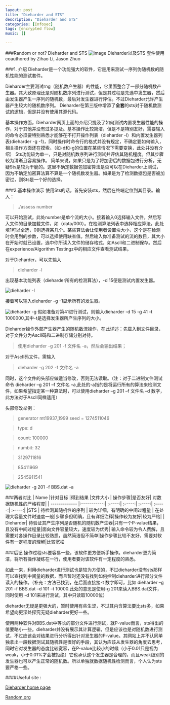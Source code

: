 ```yaml
---
layout: post
title: "Dieharder and STS"
description: "Dieharder and STS"
categories: [Infosec]
tags: [encrypted flow]
music: []

---
```


###Random or not? Dieharder and STS
![image](http://i.stack.imgur.com/12L2d.gif)
Dieharder以及STS 套件使用 coauthored by Zihao Li, Jason Zhuo
<!-- more -->

###1. 介绍
Dieharder是一个功能强大的软件，它是用来测试一序列伪随机数的随机性能的测试套件。
Dieharder主要测试rng（随机数产生器）的性能，它里面整合了一部分随机数产生器。其大致原理还是对随机数序列进行测试，但是其过程是先选中发生器，然后由发生器产生一序列的随机数，最后对发生器进行评估。不过Dieharder允许产生器产生较大的随机数序列。Dieharder在第三版中增添了**全套**的sts对于随机数测试的逻辑，但是并没有使用其源代码。基本操作方面，Dieharder网页上面的介绍只提及了如何测试内置发生器性能的操作，对于其他并没有过多提及。基本操作比较简洁，但是不是特别友好，需要输入的命令必须要特别熟悉才能够在不打开操作列表（dieharder -l）和内置发生器列表(dieharder -g -1)，同时操作时命令行的格式并没有规定，不确定要如何输入，相关操作方面还在摸索。（如-d和-g的位置在某些情况下需要变换，此处并没有介绍）Sts功能较为单一，只是对随机数序列进行测试并评估其随机程度。但其步骤较为清晰且容易操作。简单来说，如果只是为了将加密后的数据包进行分析，无疑Sts是较为干脆的。这里不确定数据包加密算法是否可以在Dieharder上测试，因为不确定加密算法算不算是一个随机数发生器。如果是为了检测数据包是否被加密过，则Sts是一个好的选择。

###2.基本操作演示
使用Sts的话，首先安装sts，然后在终端定位到其目录。输入：

>./assess number

可以开始测试，此处number是单个流的大小。接着输入0选择输入文件，然后写入文件的目录加载文件，如（data/000）。在检测算法列表中选择相应算法，此处填1可以全选，0则选择某几个。某些算法会让使用者设置块大小，这个是在检测时会用到的参数，可以选择使用缺省值。然后输入你准备测试的流的数目，其大小在开始时就已设置，选中你所读入文件的储存格式，如AscII和二进制保存。然后在experience/Algorithm Testingz中的相应文件查看测试结果。
对于Dieharder，可以先输入

>dieharder -l

出现基本功能列表（dieharder所有的检测算法），-d 15便是测试内置发生器。

![dieharder -l](/Users/zhuozhongliu/JasonzhuoGithubIO/assets/images/2015-10-10.png)

接着可以输入dieharder -g -1显示所有的发生器。

![dieharder -g](/Users/zhuozhongliu/JasonzhuoGithubIO/assets/images/2015-10-10-2.png)
假如准备对第41进行测试，则输入dieharder -d 15 -g 41 -t 1000000,其中-t是选择发生器所产生序列的大小。
	


Dieharder操作外部产生器产生的随机数流操作，在此详述：先载入到文件目录，对于文件分为AscII码和二进制存储分别对待。

>使用dieharder -g 201 -f 文件名 -a，然后会输出结果；

对于AscII码文件，需输入

>dieharder -g 202 -f 文件名 -a

同时，这个文件的头部应做适当修改，否则无法读取。（注：对于二进制文件测试命令 dieharder –g 201 –f 文件名 –a,此处的-a指的是将运行所有的算法来检测文件，如果希望指定某一种算法时，可以使用dieharder –g 201 –f 文件名 –d 数字，此方法对于AscII同样适用）

头部修改举例：
>generator mt19937_1999 seed = 1274511046

>type: d

>count: 100000

>numbit: 32

>3129711816

>85411969

>2545911541

![dieharder -g 201 -f BBS.dat –a](/Users/zhuozhongliu/JasonzhuoGithubIO/assets/images/2015-10-10-3.png)

###两者对比
| Name        |针对目标          |得到结果 |文件大小 | 操作步骤|是否友好| 对数据随机性的严格程度|
| ------------- |:-----------:| :-----:| :-----:| :-----:|  :-----:| :-----:| 
|STS     | 待检测其随机性的序列     |   较为详细，有明确的中间过程量 |  在处理大容量文件时速度一般|步骤多但明确，且有详细注释|操作较为友好|较为严格|
| Dieharder| 待验证其产生序列是否随机的随机数产生器|只有一个P-value结果，且没有中间过程量|面向文件容量较大，速度较为优秀| 输入命令较为令人费解，且需要对各操作目录比较熟悉，虽然简洁但不简单|操作步骤比较不友好，需要对软件有一定程度的理解|比较宽松 


###后记操作过程sts要容易一些，该软件更方便新手操作。dieharder更为简洁，将所有操作凝练在一行，使用者要对该软件有一定程度的熟悉。如此一来，利用dieharder进行测试也是较为方便的，不过dieharder没有sts那样可以查找到中间量的数据，而且暂时还没有找到如何控制dieharder进行部分文件读入的操作。（补充：方法已找到，在后面直接接-t 数字即可，比如dieharder –g 201 –f BBS.dat –d 101 –t 10000.此处的意思是使用-g 201来读入BBS.dat文件，同时使用 -d 101来进行测试，其中只读取10000位）
dieharder无疑是更强大的，暂时使用有些生涩，不过其内含算法要比sts多，如果希望向更深处探究无疑dieharder更好一些。
使用两种软件对BBS.dat中等长的部分文件进行测试，就P-value而言，sts得出的值要略小一些。dieharder并没有展示其计算逻辑，但是应该也是对随机数进行测试，不过应该会对结果进行分析得出针对发生器的P-value。其网站上并不认同单独拿出一段数据测试其随机性是很好的手段，其认为应该从发生器的角度去思考，同时它对发生器的态度比较宽容，在P-value比较小的时候（小于0.01只是视为weak，小于0.01%才会被拒绝）它也承认这个发生器是合理的，而且weak级别的发生器也可以产生正常的随机数。所以单独就数据随机性检测而言，个人认为sts要严格一些。

####Useful site :

[Dieharder home page](https://www.phy.duke.edu/~rgb/General/dieharder.php)

[Random.org](https://www.random.org/)